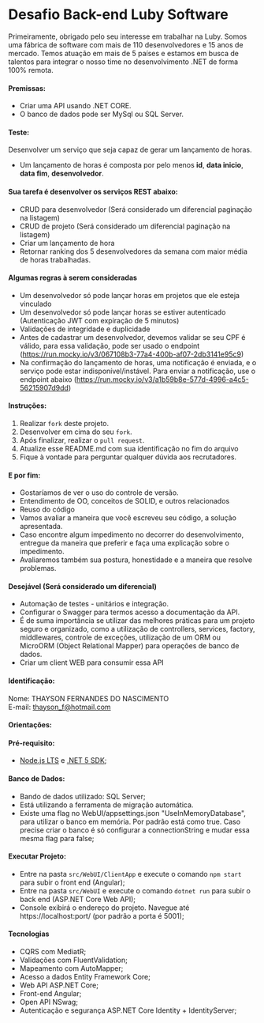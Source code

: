 # Desafio Back-end Luby Software
Primeiramente, obrigado pelo seu interesse em trabalhar na Luby. Somos uma fábrica de software com mais de 110 desenvolvedores e 15 anos de mercado. Temos atuação em mais de 5 países e estamos em busca de talentos para integrar o nosso time no desenvolvimento .NET de forma 100% remota.

#### Premissas:
- Criar uma API usando .NET CORE.
- O banco de dados pode ser  MySql ou SQL Server.

#### Teste:
Desenvolver um serviço que seja capaz de gerar um lançamento de horas.
- Um lançamento de horas é composta por pelo menos **id**, **data inicio**, **data fim**, **desenvolvedor**.

#### Sua tarefa é desenvolver os serviços REST abaixo:
- CRUD para desenvolvedor (Será considerado um diferencial paginação na listagem)
- CRUD de projeto (Será considerado um diferencial paginação na listagem)
- Criar um lançamento de hora
- Retornar ranking dos 5 desenvolvedores da semana com maior média de horas trabalhadas.

#### Algumas regras à serem consideradas
- Um desenvolvedor só pode lançar horas em projetos que ele esteja vinculado
- Um desenvolvedor só pode lançar horas se estiver autenticado (Autenticação JWT com expiração de 5 minutos)
- Validações de integridade e duplicidade
- Antes de cadastrar um desenvolvedor, devemos validar se seu CPF é válido, para essa validação, pode ser usado o endpoint (https://run.mocky.io/v3/067108b3-77a4-400b-af07-2db3141e95c9)
- Na confirmação do lançamento de horas, uma notificação é enviada, e o serviço pode estar indisponível/instável. Para enviar a notificação, use o endpoint abaixo (https://run.mocky.io/v3/a1b59b8e-577d-4996-a4c5-56215907d9dd)

#### Instruções:
1. Realizar `fork` deste projeto.
2. Desenvolver em cima do seu `fork`.
3. Após finalizar, realizar o `pull request`.
4. Atualize esse README.md com sua identificação no fim do arquivo
5. Fique à vontade para perguntar qualquer dúvida aos recrutadores.

#### E por fim:
- Gostaríamos de ver o uso do controle de versão.
- Entendimento de OO, conceitos de SOLID, e outros relacionados
- Reuso do código
- Vamos avaliar a maneira que você escreveu seu código, a solução apresentada.
- Caso encontre algum impedimento no decorrer do desenvolvimento, entregue da maneira que preferir e faça uma explicação sobre o impedimento.
- Avaliaremos também sua postura, honestidade e a maneira que resolve problemas.

#### Desejável (Será considerado um diferencial)
- Automação de testes - unitários e integração. 
- Configurar o Swagger para termos acesso a documentação da API.
- É de suma importância se utilizar das melhores práticas para um projeto seguro e organizado, como a utilização de controllers, services, factory, middlewares, controle de exceções, utilização de um ORM ou MicroORM (Object Relational Mapper) para operações de banco de dados.
- Criar um client WEB para consumir essa API 

#### Identificação:
Nome: THAYSON FERNANDES DO NASCIMENTO <br/>
E-mail: thayson_f@hotmail.com


#### Orientações:

#### Pré-requisito:
  - [Node.js LTS](https://nodejs.org/en/) e [.NET 5 SDK](https://dotnet.microsoft.com/download/dotnet/5.0);
  
#### Banco de Dados:
  - Bando de dados utilizado: SQL Server;
  - Está utilizando a ferramenta de migração automática. 
  - Existe uma flag no WebUI/appsettings.json "UseInMemoryDatabase", para utilizar o banco em memória. Por padrão está como true. Caso precise criar o banco é só configurar a connectionString e mudar essa mesma flag para false;

#### Executar Projeto:
  - Entre na pasta `src/WebUI/ClientApp` e execute o comando `npm start` para subir o front end (Angular);
  - Entre na pasta `src/WebUI` e execute o comando `dotnet run` para subir o back end (ASP.NET Core Web API);
  - Console exibirá o endereço do projeto. Navegue até https://localhost:port/ (por padrão a porta é 5001);

#### Tecnologias

  - CQRS com MediatR;
  - Validações com FluentValidation;
  - Mapeamento com AutoMapper;
  - Acesso a dados Entity Framework Core;
  - Web API ASP.NET Core;
  - Front-end Angular;
  - Open API NSwag;
  - Autenticação e segurança ASP.NET Core Identity + IdentityServer;







